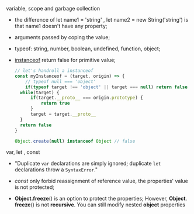 variable, scope and garbage collection



- the difference of let name1 = 'string' , let name2 = new String('string') is that name1 doesn't have any property;

- arguments passed by coping the value;

- typeof: string, number, boolean, undefined, function, object;

- [instanceof](https://developer.mozilla.org/en-US/docs/Web/JavaScript/Reference/Operators/instanceof) return false for primitive value;

  ```javascript
  // let's handroll a instanceof
  const myInstanceof = (target, origin) => {
      // typeof null === 'object'
      if(typeof target !== 'object' || target === null) return false
  	while(target) {
  		if(target.__proto__ === origin.prototype) {
  			return true
  		}
  		target = target.__proto__ 				
  	}
  	return false
  }
  ```

  ``` javascript
  Object.create(null) instanceof Object // false
  ```

var, let , const 

- "Duplicate `var` declarations are simply ignored; duplicate `let` declarations throw a `SyntaxError`."

- *const* only forbid reassignment of reference value, the properties' value is not protected;
- **Object.freeze**() is an option to protect the properties; However, **Object**. **freeze**() is not **recursive**. You can still modify nested **object** properties

